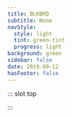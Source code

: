 ```yaml
---
title: BLKBRD
subtitle: None
navStyle:
  style: light
  tint: green-tint
  progress: light
background: green
sidebar: false
date: 2019-09-12
hasFooter: false
---
```


::: slot top

:::

<Loader current="BLKBRD"/>

<Content-ImageFrames-MainImageSection padding="is-large" imageClass="is-16by9" url="/images/play/blkbrd/context.jpg" alt="Nova showreel" :aside="true" rag="rag-6" :iframe="false">

<template slot="content">

## BLKBRD

<p class="subtitle" style="padding-right: 3em;">
  A messaging app which explores the possibility of public clients in static locations.
</p>

Smartphones and messaging apps are by definition mobile. But I began to wonder if messages could gain additional meaning if it was possible to display them on shared client devices with known locations. I imagined a number of use cases, for example in a family home, where a device in the kitchen could display messages to be seen by snack-seeking children when they return from school. Similarly an elderly non-tech-savvy relative could receive (and perhaps send) text messages from their grandchildren (which they greatly prefer to phone calls) on a device set up beside the landline.

I prototyped the idea using the [Ionic Framework](https://ionicframework.com/) and [Google Firebase](https://firebase.google.com/). Due to the flexibility of webview-based Ionic, I was able to install it as an app on several static clients and widely distribute the URL to friends and family. The data model was inspired by Slack, with 'channels' hosting conversations. Each channel usually has an associated static client device. [BLKBRD](http://bit.ly/blkbrdapp) is free to use and available to try.

</template>

<template slot="aside">

<figure class="image parent-loading is-9by16">
  <iframe class="lazyload" data-src="https://player.vimeo.com/video/293190729" frameborder="0" webkitallowfullscreen mozallowfullscreen allowfullscreen></iframe>
</figure>

<!-- <figcaption>

Useability testing a high fidelity iteration with children.

</figcaption> -->

</template>


</Content-ImageFrames-MainImageSection>